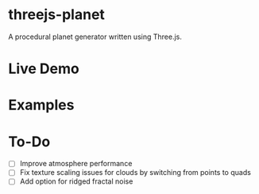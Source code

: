 # threejs-planet

A procedural planet generator written using Three.js.

# Live Demo

<!-- https://dgreenheck.github.io/threejs-procedural-planets/ -->

# Examples

<!-- ![maxresdefault](https://github.com/dgreenheck/threejs-procedural-planets/assets/3814912/6072cd55-5015-4b0b-a8f5-f32197141187) -->

<!-- ![Screenshot 2023-12-11 092444](https://github.com/dgreenheck/threejs-procedural-planets/assets/3814912/8d3de1e3-b339-4f22-8276-41ddbe55da4d) -->

# To-Do

- [ ] Improve atmosphere performance
- [ ] Fix texture scaling issues for clouds by switching from points to quads
- [ ] Add option for ridged fractal noise
